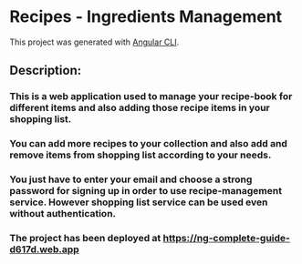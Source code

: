 # Recipes - Ingredients Management

This project was generated with [Angular CLI](https://github.com/angular/angular-cli).

## Description:
### This is a web application used to manage your recipe-book for different items and also adding those recipe items in your shopping list.
### You can add more recipes to your collection and also add and remove items from shopping list according to your needs.
### You just have to enter your email and choose a strong password for signing up in order to use recipe-management service. However shopping list service can be used even without authentication.
### The project has been deployed at https://ng-complete-guide-d617d.web.app
